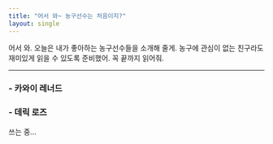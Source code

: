 ```yaml
---
title: "어서 와~ 농구선수는 처음이지?"
layout: single
---
```


어서 와. 오늘은 내가 좋아하는 농구선수들을 소개해 줄게. 농구에 관심이 없는 친구라도 재미있게 읽을 수 있도록 준비했어. 꼭 끝까지 읽어줘.

---
### - 카와이 레너드



### - 데릭 로즈


쓰는 중...
